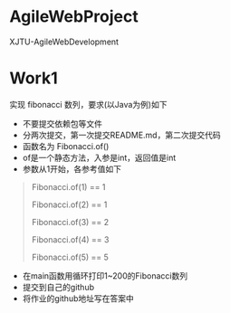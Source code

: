 # AgileWebProject
XJTU-AgileWebDevelopment 

# Work1
实现 fibonacci 数列，要求(以Java为例)如下

- 不要提交依赖包等文件
- 分两次提交，第一次提交README.md，第二次提交代码
- 函数名为 Fibonacci.of()
- of是一个静态方法，入参是int，返回值是int
- 参数从1开始，各参考值如下
> Fibonacci.of(1) == 1
>
> Fibonacci.of(2) == 1
>
> Fibonacci.of(3) == 2
>
> Fibonacci.of(4) == 3
>
> Fibonacci.of(5) == 5

- 在main函数用循环打印1~200的Fibonacci数列
- 提交到自己的github
- 将作业的github地址写在答案中
